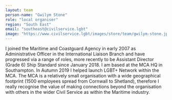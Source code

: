 ```yaml
---
layout: team
person-name: "Gwilym Stone"
role: "local organiser"
region: "South East"
email: "southeast@civilservice.lgbt"
image: "https://www.civilservice.lgbt/images/store/team/gwilym-stone.jpg"
---
```


I joined the Maritime and Coastguard Agency in early 2007 as Administrative Officer in the International Liaison Branch and have progressed via a range of roles, more recently to be Assistant Director (Grade 6) Ship Standard since January 2018. I am based at the MCA HQ in Southampton. In Autumn 2019 I helped launch LGBT+ Network within the MCA.  The MCA is a relatively small organisation with a wide geographical footprint (1500 employees spread from Cornwall to Shetland), therefore I really recognise the value of making connections beyond the organisation with others in the wider Civil Service as within the Maritime industry.

